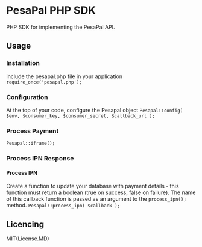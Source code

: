 # PesaPal PHP SDK
PHP SDK for implementing the PesaPal API.

## Usage
### Installation
include the pesapal.php file in your application
  `require_once('pesapal.php');`

### Configuration
At the top of your code, configure the Pesapal object
  `Pesapal::config( $env, $consumer_key, $consumer_secret, $callback_url );`
  
### Process Payment
  `Pesapal::iframe();`

### Process IPN Response
#### Process IPN
Create a function to update your database with payment details - this function must return a boolean (true on success, false on failure). The name of this callback function is passed as an argument to the `process_ipn();` method.
  `Pesapal::process_ipn( $callback );`
  
## Licencing 
MIT(License.MD)
